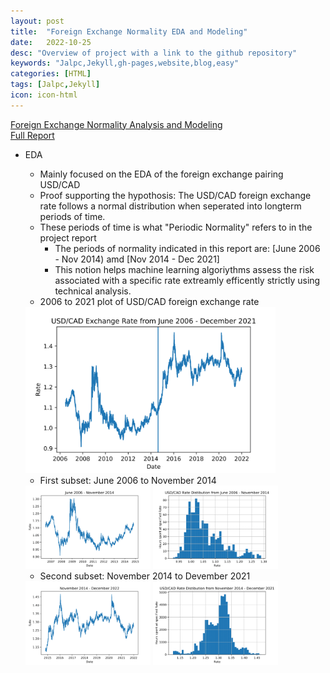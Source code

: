 ```yaml
---
layout: post
title:  "Foreign Exchange Normality EDA and Modeling"
date:   2022-10-25
desc: "Overview of project with a link to the github repository"
keywords: "Jalpc,Jekyll,gh-pages,website,blog,easy"
categories: [HTML]
tags: [Jalpc,Jekyll]
icon: icon-html
---
```


[Foreign Exchange Normality Analysis and Modeling](https://github.com/jamiesolomon/ForeignExchangeNormality) <br>
[Full Report](/images/FullReport.pdf)
 + EDA
    - Mainly focused on the EDA of the foreign exchange pairing USD/CAD
    - Proof supporting the hypothosis: The USD/CAD foreign exchange rate follows a normal distribution when seperated into longterm periods of time.
    - These periods of time is what "Periodic Normality" refers to in the project report
        - The periods of normality indicated in this report are: [June 2006 - Nov 2014) amd [Nov 2014 - Dec 2021]
        - This notion helps machine learning algoriythms assess the risk associated with a specific rate extreamly efficently strictly using technical analysis.
    - 2006 to 2021 plot of USD/CAD foreign exchange rate
    <!-- ![Specified pdf plot](/images/USDCAD_FullPlot.png) -->
    <img src="/images/USDCAD_FullPlot.png" alt="usd/cad full plot" width="400"/>
    
    - First subset: June 2006 to November 2014
    <!-- ![Specified pdf plot](/images/USDCAD_2006-2014_Plot.png) -->
    <!-- ![Specified pdf plot](/images/2006-2014_CADUSD_Hist.png) -->
    <img src="/images/USDCAD_2006-2014_Plot.png" alt="2006-2014 plot" width="200"/>
    <img src="/images/2006-2014_CADUSD_Hist.png" alt="histogram" width="200"/>
    
    - Second subset: November 2014 to Devember 2021
    <!-- ![Specified pdf plot](/images/USDCAD_2014-2021_Plot.png) -->
    <!-- ![Specified pdf plot](/images/2014-2021_CADUSD_Hist.png) -->
    <img src="/images/USDCAD_2014-2021_Plot.png" alt="2014-2021 full plot" width="200"/>
    <img src="/images/2014-2021_CADUSD_Hist.png" alt="histogram" width="200"/>